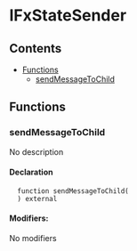 # IFxStateSender





## Contents
<!-- START doctoc generated TOC please keep comment here to allow auto update -->
<!-- DON'T EDIT THIS SECTION, INSTEAD RE-RUN doctoc TO UPDATE -->

- [Functions](#functions)
  - [sendMessageToChild](#sendmessagetochild)

<!-- END doctoc generated TOC please keep comment here to allow auto update -->




## Functions

### sendMessageToChild
No description


#### Declaration
```solidity
  function sendMessageToChild(
  ) external
```

#### Modifiers:
No modifiers





